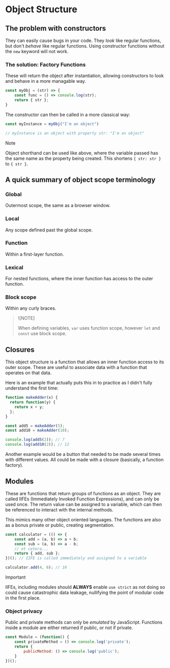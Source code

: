 # Object Structure

## The problem with constructors

They can easily cause bugs in your code. They *look* like regular functions, but don't *behave* like regular functions. Using constructor functions without the `new` keyword will not work.

### The solution: Factory Functions

These will return the object after instantiation, allowing constructors to look and behave in a more managable way.

```js
const myObj = (str) => {
    const func = () => console.log(str);
    return { str };
}
```

The constructor can then be called in a more classical way:

```js
const myInstance = myObj("I'm an object")

// myInstance is an object with property str: "I'm an object"
```

> [!NOTE]
> 
> Object shorthand can be used like above, where the variable passed has the same name as the property being created. This shortens `{ str: str }` to `{ str }`.

## A quick summary of object scope terminology

### Global

Outermost scope, the same as a browser window.

### Local

Any scope defined past the global scope.

### Function

Within a first-layer function.

### Lexical

For nested functions, where the inner function has access to the outer function.

### Block scope

Within any curly braces.

> ![NOTE]
> 
> When defining variables, `var` uses function scope, however `let` and `const` use block scope.

## Closures

This object structure is a function that allows an inner function access to its outer scope. These are useful to associate data with a function that operates on that data.

Here is an example that actually puts this in to practice as I didn't fully understand the first time:

```js
function makeAdder(x) {
  return function(y) {
    return x + y;
  };
}

const add5 = makeAdder(5);
const add10 = makeAdder(10);

console.log(add5(2)); // 7
console.log(add10(2)); // 12
```

Another example would be a button that needed to be made several times with different values. All could be made with a closure (basically, a function factory).

## Modules

These are functions that return groups of functions as an object. They are called IIFEs (Immediately Invoked Function Expressions), and can only be used once. The return value can be assigned to a variable, which can then be referenced to interact with the internal methods.

This mimics many other object oriented languages. The functions are also as a bonus private or public, creating segmentation.

```js
const calculator = (() => {
    const add = (a, b) => a + b;
    const sub = (a, b) => a - b;
    // et cetera...
    return { add, sub };
})(); // IIFE is called immediately and assigned to a variable

calculator.add(4, 6); // 10
```

> [!IMPORTANT]
> 
> IIFEs, including modules should **ALWAYS** enable `use strict` as not doing so could cause catastrophic data leakage, nullifying the point of modular code in the first place.

### Object privacy

Public and private methods can only be *emulated* by JavaScript. Functions inside a module are either returned if public, or not if private.

```js
const Module = (function() {
    const privateMethod = () => console.log('private');
    return {
        publicMethod: () => console.log('public');
    }
})();
```
